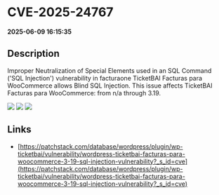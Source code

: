 # CVE-2025-24767

**2025-06-09 16:15:35**

## Description
Improper Neutralization of Special Elements used in an SQL Command ('SQL Injection') vulnerability in facturaone TicketBAI Facturas para WooCommerce allows Blind SQL Injection. This issue affects TicketBAI Facturas para WooCommerce: from n/a through 3.19.

![](https://img.shields.io/static/v1?label=Score&message=9.3&color=red)
![](https://img.shields.io/static/v1?label=Severity&message=CRITICAL&color=red)
![](https://img.shields.io/static/v1?label=CWE&message=SQL&color=green)

## Links
- [https://patchstack.com/database/wordpress/plugin/wp-ticketbai/vulnerability/wordpress-ticketbai-facturas-para-woocommerce-3-19-sql-injection-vulnerability?_s_id=cve](https://patchstack.com/database/wordpress/plugin/wp-ticketbai/vulnerability/wordpress-ticketbai-facturas-para-woocommerce-3-19-sql-injection-vulnerability?_s_id=cve)
